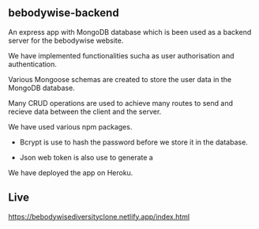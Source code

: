 ## bebodywise-backend

An express app with MongoDB database which is been used as a backend server for the bebodywise website.

We have implemented functionalities sucha as user authorisation and authentication.

Various Mongoose schemas are created to store the user data in the MongoDB database.

Many CRUD operations are used to achieve many routes to send and recieve data between the client and the server.

We have used various npm packages.

* Bcrypt is use to hash the password before we store it in the database.

* Json web token is also use to generate a 


We have deployed the app on Heroku.

## Live

https://bebodywisediversityclone.netlify.app/index.html


